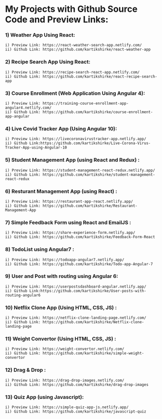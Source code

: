 # My Projects with Github Source Code and Preview Links:

 ### 1) Weather App Using React:
    i) Preview Link: https://react-weather-search-app.netlify.com/
    ii) Github Link: https://github.com/kartikshirke/react-weather-app
    
 ### 2) Recipe Search App Using React: 
    i) Preview Link: https://recipe-search-react-app.netlify.com/ 
    ii) Github Link: https://github.com/kartikshirke/react-recipe-search-app
 
 ### 3) Course Enrollment (Web Application Using Angular 4): 
    i) Preview Link: https://training-course-enrollment-app-angular4.netlify.com/   
    ii) Github Link: https://github.com/kartikshirke/course-enrollment-app-angular
 
 ### 4) Live Covid Tracker App (Using Angular 10): 
    i) Preview Link: https://livecoronavirustracker-app.netlify.app/ 
    ii) Github Link:https://github.com/kartikshirke/Live-Corona-Virus-Tracker-App-using-Angular-10

 ### 5) Student Management App (using React and Redux) : 
    i) Preview Link: https://student-management-react-redux.netlify.app/  
    ii) Github Link: https://github.com/kartikshirke/student-management-react-redux
 
 ### 6) Resturant Management App  (using React) : 
    i) Preview Link: https://restaurant-app-react.netlify.app/
    ii) Github Link: https://github.com/kartikshirke/Restaurant-Management-App
 
 ### 7) Simple Feedback Form using React and EmailJS : 
    i) Preview Link: https://share-experience-form.netlify.app/  
    ii) Github Link: https://github.com/kartikshirke/Feedback-Form-React
 
 ### 8) TodoList using Angular7 :
    i) Preview Link: https://todoapp-angular7.netlify.app/ 
    ii) Github Link: https://github.com/kartikshirke/Todo-app-Angular-7
 
 ### 9) User and Post with routing using Angular 6: 
    i) Preview Link: https://userpostsdashboard-angular.netlify.app/ 
    ii) Github Link:https://github.com/kartikshirke/User-posts-with-routing-angular6
 
 ### 10) Netflix Clone App (Using HTML, CSS, JS) : 
    i) Preview Link: https://netflix-clone-landing-page.netlify.com/ 
    ii) Github Link: https://github.com/kartikshirke/Netflix-clone-landing-page
 
 ### 11) Weight Convertor (Using HTML, CSS, JS) :  
    i) Preview Link: https://weight-convertor.netlify.com/   
    ii) Github Link: https://github.com/kartikshirke/simple-weight-convertor
 
 ### 12) Drag & Drop : 
    i) Preview Link: https://drag-drop-images.netlify.com/  
    ii) Github Link: https://github.com/kartikshirke/drag-drop-images
 
 ### 13) Quiz App (using Javascript): 
    i) Preview Link: https://simple-quiz-app-js.netlify.app/  
    ii) Github Link: https://github.com/kartikshirke/javascript-quiz
 




